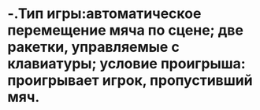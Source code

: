 # -.Тип игры:автоматическое перемещение мяча по сцене; две ракетки, управляемые с клавиатуры; условие проигрыша: проигрывает игрок, пропустивший мяч.
